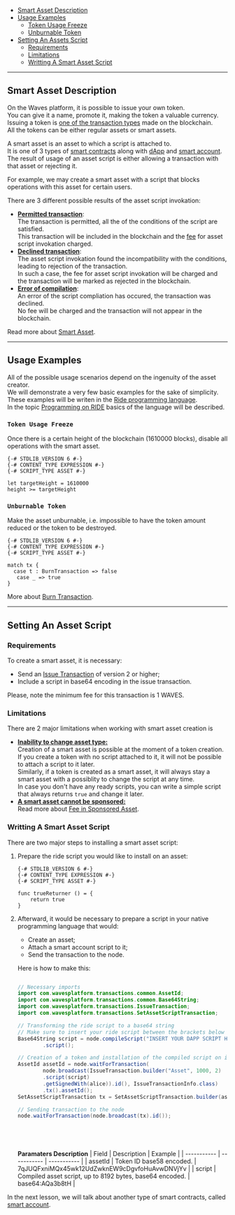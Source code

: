 - [Smart Asset Description](#smart-asset-description)
 - [Usage Examples](#usage-example)
   - [Token Usage Freeze](#token-usage-freeze)
   - [Unburnable Token](#unburnable-token)
 - [Setting An Assets Script](#setting-an-asset-script)
   - [Requirements](#requirements)
   - [Limitations](#limitations)
   - [Writting A Smart Asset Script](#writting-a-smart-asset-script)

--- 

## Smart Asset Description ##

On the Waves platform, it is possible to issue your own token.  
You can give it a name, promote it, making the token a valuable currency.  
Issuing a token is [one of the transaction types](#referencetotokenizationblockchainchapter) made on the blockchain.  
All the tokens can be either regular assets or smart assets.  

A smart asset is an asset to which a script is attached to.  
It is one of 3 types of [smart contracts](https://docs.waves.tech/en/building-apps/smart-contracts/waves-smart-contracts-overview) along with [dApp]() and [smart account]().  
The result of usage of an asset script is either allowing a transaction with that asset or rejecting it.  

For example, we may create a smart asset with a script that blocks operations with this asset for certain users.  

There are 3 different possible results of the asset script invokation:

- **<ins>Permitted transaction</ins>**:  
  The transaction is permitted, all the of the conditions of the script are satisfied.  
  This transaction will be included in the blockchain and the [fee](https://docs.waves.tech/en/building-apps/smart-contracts/what-is-smart-asset#smart-asset-fees) for asset script invokation charged.
- **<ins>Declined transaction</ins>**:  
  The asset script invokation found the incompatibility with the conditions, leading to rejection of the transaction.  
  In such a case, the fee for asset script invokation will be charged and the transaction will be marked as rejected in the blockchain.
- **<ins>Error of compilation</ins>**:  
  An error of the script compliation has occured, the transaction was declined.  
  No fee will be charged and the transaction will not appear in the blockchain.  

Read more about [Smart Asset](https://docs.waves.tech/en/building-apps/smart-contracts/what-is-smart-asset).

---

## Usage Examples ##

All of the possible usage scenarios depend on the ingenuity of the asset creator.  
We will demonstrate a very few basic examples for the sake of simplicity.  
These examples will be writen in the [Ride programming language](https://docs.waves.tech/en/ride/).  
In the topic [Programming on RIDE]() basics of the language will be described.  

### `Token Usage Freeze` ###

Once there is a certain height of the blockchain (1610000 blocks), disable all operations with the smart asset. 

```ride
{-# STDLIB_VERSION 6 #-}
{-# CONTENT_TYPE EXPRESSION #-}
{-# SCRIPT_TYPE ASSET #-}

let targetHeight = 1610000
height >= targetHeight
```

### `Unburnable Token` ###

Make the asset unburnable, i.e. impossible to have the token amount reduced or the token to be destroyed.  

```ride
{-# STDLIB_VERSION 6 #-}
{-# CONTENT_TYPE EXPRESSION #-}
{-# SCRIPT_TYPE ASSET #-}

match tx {
  case t : BurnTransaction => false
   case _ => true
}
```

More about [Burn Transaction](https://docs.waves.tech/en/blockchain/transaction-type/burn-transaction).  

---

## Setting An Asset Script ##

### Requirements ###
To create a smart asset, it is necessary:

- Send an [Issue Transaction](https://docs.waves.tech/en/blockchain/transaction-type/issue-transaction) of version 2 or higher;
- Include a script in base64 encoding in the issue transaction.

Please, note the minimum fee for this transaction is 1 WAVES.  

### Limitations ###
There are 2 major limitations when working with smart asset creation is

- **<ins>Inability to change asset type:</ins>**  
  Creation of a smart asset is possible at the moment of a token creation.  
  If you create a token with no script attached to it, it will not be possible to attach a script to it later.  
  Similarly, if a token is created as a smart asset, it will always stay a smart asset with a possiblity to change the script at any time.  
  In case you don't have any ready scripts, you can write a simple script that always returns `true` and change it later.   
- **<ins>A smart asset cannot be sponsored:</ins>**  
  Read more about [Fee in Sponsored Asset](https://docs.waves.tech/en/blockchain/transaction/transaction-fee#fee-in-sponsored-asset).


### Writting A Smart Asset Script ###

There are two major steps to installing a smart asset script:
1. Prepare the ride script you would like to install on an asset:
    ```ride
    {-# STDLIB_VERSION 6 #-}
    {-# CONTENT_TYPE EXPRESSION #-}
    {-# SCRIPT_TYPE ASSET #-}

    func trueReturner () = {
        return true
    }
    ```
2. Afterward, it would be necessary to prepare a script in your native programming language that would:  

    - Create an asset;
    - Attach a smart account script to it;
    - Send the transaction to the node.

    Here is how to make this:  
    ```js
    ```
    ```Java
    // Necessary imports
    import com.wavesplatform.transactions.common.AssetId;
    import com.wavesplatform.transactions.common.Base64String;
    import com.wavesplatform.transactions.IssueTransaction;
    import com.wavesplatform.transactions.SetAssetScriptTransaction;

    // Transforming the ride script to a base64 string
    // Make sure to insert your ride script between the brackets below
    Base64String script = node.compileScript("INSERT YOUR DAPP SCRIPT HERE")
            .script();

    // Creation of a token and installation of the compiled script on it
    AssetId assetId = node.waitForTransaction(
            node.broadcast(IssueTransaction.builder("Asset", 1000, 2)
            .script(script)
            .getSignedWith(alice)).id(), IssueTransactionInfo.class)
            .tx().assetId();
    SetAssetScriptTransaction tx = SetAssetScriptTransaction.builder(assetId, script).getSignedWith(alice);

    // Sending transaction to the node
    node.waitForTransaction(node.broadcast(tx).id());
    ```
    ```php
    ```
    ```csharp
    ```
    ```go
    ```
    ```python
    ```

    **Paramaters Description**
    | Field | Description | Example |
    | ----------- | ----------- | ----------- |
    | assetId | Token ID base58 encoded. | 7qJUQFxniMQx45wk12UdZwknEW9cDgvfoHuAvwDNVjYv |
    | script | Compiled asset script, up to 8192 bytes, base64 encoded. | base64:AQa3b8tH |


  


In the next lesson, we will talk about another type of smart contracts, called [smart account]().
